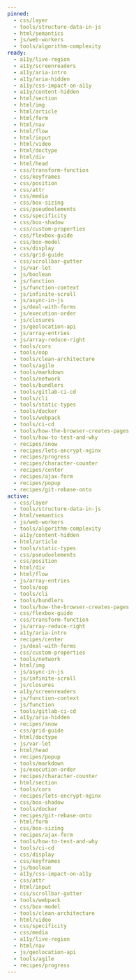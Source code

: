```yaml
---
pinned:
  - css/layer
  - tools/structure-data-in-js
  - html/semantics
  - js/web-workers
  - tools/algorithm-complexity
ready:
  - a11y/live-region
  - a11y/screenreaders
  - a11y/aria-intro
  - a11y/aria-hidden
  - a11y/css-impact-on-a11y
  - a11y/content-hidden
  - html/section
  - html/img
  - html/article
  - html/form
  - html/nav
  - html/flow
  - html/input
  - html/video
  - html/doctype
  - html/div
  - html/head
  - css/transform-function
  - css/keyframes
  - css/position
  - css/attr
  - css/media
  - css/box-sizing
  - css/pseudoelements
  - css/specificity
  - css/box-shadow
  - css/custom-properties
  - css/flexbox-guide
  - css/box-model
  - css/display
  - css/grid-guide
  - css/scrollbar-gutter
  - js/var-let
  - js/boolean
  - js/function
  - js/function-context
  - js/infinite-scroll
  - js/async-in-js
  - js/deal-with-forms
  - js/execution-order
  - js/closures
  - js/geolocation-api
  - js/array-entries
  - js/array-reduce-right
  - tools/cors
  - tools/oop
  - tools/clean-architecture
  - tools/agile
  - tools/markdown
  - tools/network
  - tools/bundlers
  - tools/gitlab-ci-cd
  - tools/cli
  - tools/static-types
  - tools/docker
  - tools/webpack
  - tools/ci-cd
  - tools/how-the-browser-creates-pages
  - tools/how-to-test-and-why
  - recipes/snow
  - recipes/lets-encrypt-nginx
  - recipes/progress
  - recipes/character-counter
  - recipes/center
  - recipes/ajax-form
  - recipes/popup
  - recipes/git-rebase-onto
active:
  - css/layer
  - tools/structure-data-in-js
  - html/semantics
  - js/web-workers
  - tools/algorithm-complexity
  - a11y/content-hidden
  - html/article
  - tools/static-types
  - css/pseudoelements
  - css/position
  - html/div
  - html/flow
  - js/array-entries
  - tools/oop
  - tools/cli
  - tools/bundlers
  - tools/how-the-browser-creates-pages
  - css/flexbox-guide
  - css/transform-function
  - js/array-reduce-right
  - a11y/aria-intro
  - recipes/center
  - js/deal-with-forms
  - css/custom-properties
  - tools/network
  - html/img
  - js/async-in-js
  - js/infinite-scroll
  - js/closures
  - a11y/screenreaders
  - js/function-context
  - js/function
  - tools/gitlab-ci-cd
  - a11y/aria-hidden
  - recipes/snow
  - css/grid-guide
  - html/doctype
  - js/var-let
  - html/head
  - recipes/popup
  - tools/markdown
  - js/execution-order
  - recipes/character-counter
  - html/section
  - tools/cors
  - recipes/lets-encrypt-nginx
  - css/box-shadow
  - tools/docker
  - recipes/git-rebase-onto
  - html/form
  - css/box-sizing
  - recipes/ajax-form
  - tools/how-to-test-and-why
  - tools/ci-cd
  - css/display
  - css/keyframes
  - js/boolean
  - a11y/css-impact-on-a11y
  - css/attr
  - html/input
  - css/scrollbar-gutter
  - tools/webpack
  - css/box-model
  - tools/clean-architecture
  - html/video
  - css/specificity
  - css/media
  - a11y/live-region
  - html/nav
  - js/geolocation-api
  - tools/agile
  - recipes/progress
---
```


